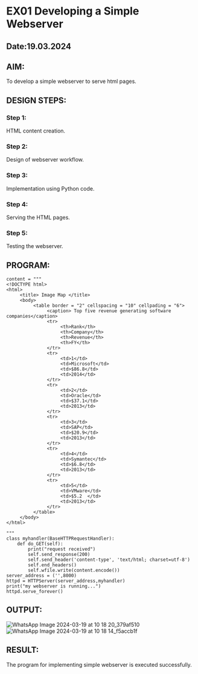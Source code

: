 # EX01 Developing a Simple Webserver
## Date:19.03.2024

## AIM:
To develop a simple webserver to serve html pages.

## DESIGN STEPS:
### Step 1: 
HTML content creation.

### Step 2:
Design of webserver workflow.

### Step 3:
Implementation using Python code.

### Step 4:
Serving the HTML pages.

### Step 5:
Testing the webserver.

## PROGRAM:
```from http.server import HTTPServer,BaseHTTPRequestHandler
content = """
<!DOCTYPE html>
<html>
     <title> Image Map </title>
     <body>
          <table border = "2" cellspacing = "10" cellpading = "6">
               <caption> Top five revenue generating software companies</caption>
               <tr>
                    <th>Rank</th>
                    <th>Company</th>
                    <th>Revenue</th>
                    <th>FY</th>
               </tr>
               <tr>
                    <td>1</td>
                    <td>Microsoft</td>
                    <td>$86.8</td>
                    <td>2014</td>
               </tr>
               <tr>
                    <td>2</td>
                    <td>Oracle</td>
                    <td>$37.1</td>
                    <td>2013</td>
               </tr>
               <tr>
                    <td>3</td>
                    <td>SAP</td>
                    <td>$20.9</td>
                    <td>2013</td>
               </tr>
               <tr>
                    <td>4</td>
                    <td>Symantec</td>
                    <td>$6.8</td>
                    <td>2013</td>
               </tr>
               <tr>
                    <td>5</td>
                    <td>VMware</td>
                    <td>$5.2  </td>
                    <td>2013</td>
               </tr> 
          </table>
     </body>
</html>

"""
class myhandler(BaseHTTPRequestHandler):
    def do_GET(self):
        print("request received")
        self.send_response(200)
        self.send_header('content-type', 'text/html; charset=utf-8')
        self.end_headers()
        self.wfile.write(content.encode())
server_address = ('',8000)
httpd = HTTPServer(server_address,myhandler)
print("my webserver is running...")
httpd.serve_forever()
```
## OUTPUT:
![WhatsApp Image 2024-03-19 at 10 18 20_379af510](https://github.com/dr-pvijayan/simplewebserver/assets/128129573/a43a6b9a-cbb0-4048-9a1e-3e8204fce458)
![WhatsApp Image 2024-03-19 at 10 18 14_f5accb1f](https://github.com/dr-pvijayan/simplewebserver/assets/128129573/e658fef4-c7f1-49a9-a858-ec255bdc90bc)


## RESULT:
The program for implementing simple webserver is executed successfully.
